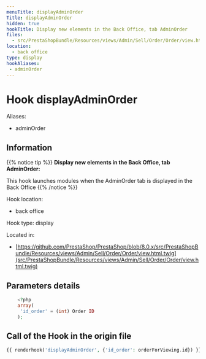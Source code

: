 ```yaml
---
menuTitle: displayAdminOrder
Title: displayAdminOrder
hidden: true
hookTitle: Display new elements in the Back Office, tab AdminOrder
files:
  - src/PrestaShopBundle/Resources/views/Admin/Sell/Order/Order/view.html.twig
location:
  - back office
type: display
hookAliases:
 - adminOrder
---
```


# Hook displayAdminOrder

Aliases: 
 - adminOrder



## Information

{{% notice tip %}}
**Display new elements in the Back Office, tab AdminOrder:** 

This hook launches modules when the AdminOrder tab is displayed in the Back Office
{{% /notice %}}

Hook location:
  - back office

Hook type: display

Located in: 
  - [https://github.com/PrestaShop/PrestaShop/blob/8.0.x/src/PrestaShopBundle/Resources/views/Admin/Sell/Order/Order/view.html.twig](src/PrestaShopBundle/Resources/views/Admin/Sell/Order/Order/view.html.twig)

## Parameters details

```php
    <?php
    array(
     'id_order' = (int) Order ID
    );
```

## Call of the Hook in the origin file

```php
{{ renderhook('displayAdminOrder', {'id_order': orderForViewing.id}) }}
```
